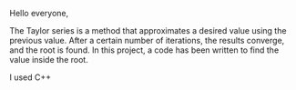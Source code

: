 Hello everyone,

The Taylor series is a method that approximates a desired value using the previous value. 
After a certain number of iterations, the results converge, and the root is found. In this project, a code has been written to find the value inside the root.

I used C++

